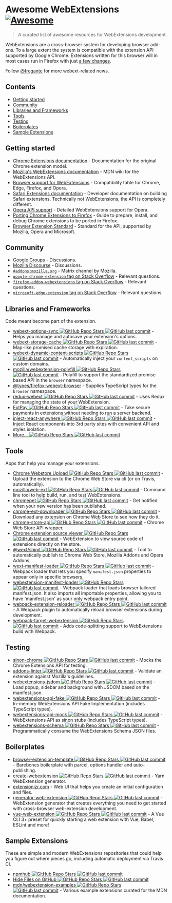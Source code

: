 # Awesome WebExtensions [![Awesome](https://awesome.re/badge.svg)](https://awesome.re)

> A curated list of awesome resources for WebExtensions development.

WebExtensions are a cross-browser system for developing browser add-ons. To a large extent the system is compatible with the extension API supported by Google Chrome. Extensions written for this browser will in most cases run in Firefox with just [a few changes](https://developer.mozilla.org/en-US/Add-ons/WebExtensions/Porting_a_Google_Chrome_extension).

Follow [@fregante](https://fregante.com) for more webext-related news.

## Contents

- [Getting started](#getting-started)
- [Community](#community)
- [Libraries and Frameworks](#libraries-and-frameworks)
- [Tools](#tools)
- [Testing](#testing)
- [Boilerplates](#boilerplates)
- [Sample Extensions](#sample-extensions)

## Getting started

- [Chrome Extensions documentation](https://developer.chrome.com/docs/extensions/reference) - Documentation for the original Chrome extension model.
- [Mozilla's WebExtensions documentation](https://developer.mozilla.org/en-US/Add-ons/WebExtensions) - MDN wiki for the WebExtensions API.
- [Browser support for WebExtensions](https://developer.mozilla.org/en-US/Add-ons/WebExtensions/Browser_support_for_JavaScript_APIs) - Compatibility table for Chrome, Edge, Firefox, and Opera.
- [Safari Extensions documentation](https://developer.apple.com/safari/extensions/) - Developer documentation on building Safari extensions. Technically not WebExtensions, the API is completely different.
- [Opera API support](https://dev.opera.com/extensions/apis/) - Detailed WebExtensions support for Opera.
- [Porting Chrome Extensions to Firefox](https://extensionworkshop.com/documentation/develop/porting-a-google-chrome-extension) - Guide to prepare, install, and debug Chrome extensions to be ported in Firefox.
- [Browser Extension Standard](https://browserext.github.io/browserext/) - Standard for the API, supported by Mozilla, Opera and Microsoft.

## Community

- [Google Groups](https://groups.google.com/a/chromium.org/forum/#!forum/chromium-extensions) - Discussions.
- [Mozilla Discourse](https://discourse.mozilla.org/c/add-ons) - Discussions.
- [`#addons:mozilla.org`](https://matrix.to/#/#addons:mozilla.org) - Matrix channel by Mozilla.
- [`google-chrome-extension` tag on Stack Overflow](https://stackoverflow.com/questions/tagged/google-chrome-extension) - Relevant questions.
- [`firefox-addon-webextensions` tag on Stack Overflow](https://stackoverflow.com/questions/tagged/firefox-addon-webextensions) - Relevant questions.
- [`microsoft-edge-extension` tag on Stack Overflow](https://stackoverflow.com/questions/tagged/microsoft-edge-extension) - Relevant questions.

## Libraries and Frameworks

Code meant become part of the extension.

- [webext-options-sync ![GitHub Repo Stars](https://img.shields.io/github/stars/fregante/webext-options-sync) ![GitHub last commit](https://img.shields.io/github/last-commit/fregante/webext-options-sync)](https://github.com/fregante/webext-options-sync) - Helps you manage and autosave your extension's options.
- [webext-storage-cache ![GitHub Repo Stars](https://img.shields.io/github/stars/fregante/webext-storage-cache) ![GitHub last commit](https://img.shields.io/github/last-commit/fregante/webext-storage-cache)](https://github.com/fregante/webext-storage-cache) - Map-like promised cache storage with expiration.
- [webext-dynamic-content-scripts ![GitHub Repo Stars](https://img.shields.io/github/stars/fregante/webext-dynamic-content-scripts) ![GitHub last commit](https://img.shields.io/github/last-commit/fregante/webext-dynamic-content-scripts)](https://github.com/fregante/webext-dynamic-content-scripts) - Automatically inject your `content_scripts` on custom domains.
- [mozilla/webextension-polyfill ![GitHub Repo Stars](https://img.shields.io/github/stars/mozilla/webextension-polyfill) ![GitHub last commit](https://img.shields.io/github/last-commit/mozilla/webextension-polyfill)](https://github.com/mozilla/webextension-polyfill) - Polyfill to support the standardized promise based API in the `browser` namespace.
- [@types/firefox-webext-browser](https://www.npmjs.com/package/@types/firefox-webext-browser) - Supplies TypeScript types for the `browser` namespace.
- [redux-webext ![GitHub Repo Stars](https://img.shields.io/github/stars/ivantsov/redux-webext) ![GitHub last commit](https://img.shields.io/github/last-commit/ivantsov/redux-webext)](https://github.com/ivantsov/redux-webext) - Uses Redux for managing the state of your WebExtension.
- [ExtPay ![GitHub Repo Stars](https://img.shields.io/github/stars/Glench/ExtPay) ![GitHub last commit](https://img.shields.io/github/last-commit/Glench/ExtPay)](https://github.com/Glench/ExtPay) - Take secure payments in extensions without needing to run a server backend.
- [inject-react-anywhere ![GitHub Repo Stars](https://img.shields.io/github/stars/OlegWock/inject-react-anywhere) ![GitHub last commit](https://img.shields.io/github/last-commit/OlegWock/inject-react-anywhere)](https://github.com/OlegWock/inject-react-anywhere) - Inject React components into 3rd party sites with convenient API and styles isolation.
- [More… ![GitHub Repo Stars](https://img.shields.io/github/stars/fregante/webext-fun) ![GitHub last commit](https://img.shields.io/github/last-commit/fregante/webext-fun)](https://github.com/fregante/webext-fun)

## Tools

Apps that help you manage your extensions.

- [Chrome Webstore Upload ![GitHub Repo Stars](https://img.shields.io/github/stars/fregante/chrome-webstore-upload-cli) ![GitHub last commit](https://img.shields.io/github/last-commit/fregante/chrome-webstore-upload-cli)](https://github.com/fregante/chrome-webstore-upload-cli) - Upload the extension to the Chrome Web Store via cli (or on Travis, automatically).
- [mozilla/web-ext ![GitHub Repo Stars](https://img.shields.io/github/stars/mozilla/web-ext) ![GitHub last commit](https://img.shields.io/github/last-commit/mozilla/web-ext)](https://github.com/mozilla/web-ext) - Command line tool to help build, run, and test WebExtensions.
- [chromepet ![GitHub Repo Stars](https://img.shields.io/github/stars/ZenHubIO/chromepet) ![GitHub last commit](https://img.shields.io/github/last-commit/ZenHubIO/chromepet)](https://github.com/ZenHubIO/chromepet) - Get notified when your new version has been published.
- [chrome-ext-downloader ![GitHub Repo Stars](https://img.shields.io/github/stars/jiripospisil/chrome-ext-downloader) ![GitHub last commit](https://img.shields.io/github/last-commit/jiripospisil/chrome-ext-downloader)](https://github.com/jiripospisil/chrome-ext-downloader) - Download any extension on Chrome Web Store to see how they do it.
- [chrome-store-api ![GitHub Repo Stars](https://img.shields.io/github/stars/acvetkov/chrome-store-api) ![GitHub last commit](https://img.shields.io/github/last-commit/acvetkov/chrome-store-api)](https://github.com/acvetkov/chrome-store-api) - Chrome Web Store API wrapper.
- [Chrome extension source viewer ![GitHub Repo Stars](https://img.shields.io/github/stars/Rob--W/crxviewer) ![GitHub last commit](https://img.shields.io/github/last-commit/Rob--W/crxviewer)](https://github.com/Rob--W/crxviewer) - WebExtension to view source code of extensions directly on the store.
- [@wext/shipit ![GitHub Repo Stars](https://img.shields.io/github/stars/LinusU/wext-shipit) ![GitHub last commit](https://img.shields.io/github/last-commit/LinusU/wext-shipit)](https://github.com/LinusU/wext-shipit) - Tool to automatically publish to Chrome Web Store, Mozilla Addons and Opera Addons.
- [wext-manifest-loader ![GitHub Repo Stars](https://img.shields.io/github/stars/abhijithvijayan/wext-manifest-loader) ![GitHub last commit](https://img.shields.io/github/last-commit/abhijithvijayan/wext-manifest-loader)](https://github.com/abhijithvijayan/wext-manifest-loader) - Webpack loader that lets you specify `manifest.json` properties to appear only in specific browsers.
- [webextension-manifest-loader ![GitHub Repo Stars](https://img.shields.io/github/stars/jsmnbom/webextension-manifest-loader) ![GitHub last commit](https://img.shields.io/github/last-commit/jsmnbom/webextension-manifest-loader)](https://github.com/jsmnbom/webextension-manifest-loader) - Webpack loader that loads browser tailored manifest.json. It also imports all importable properties, allowing you to have 'manifest.json' as your only webpack entry point.
- [webpack-extension-reloader ![GitHub Repo Stars](https://img.shields.io/github/stars/rubenspgcavalcante/webpack-extension-reloader) ![GitHub last commit](https://img.shields.io/github/last-commit/rubenspgcavalcante/webpack-extension-reloader)](https://github.com/rubenspgcavalcante/webpack-extension-reloader) - A Webpack plugin to automatically reload browser extensions during development.
- [webpack-target-webextension ![GitHub Repo Stars](https://img.shields.io/github/stars/awesome-webextension/webpack-target-webextension) ![GitHub last commit](https://img.shields.io/github/last-commit/awesome-webextension/webpack-target-webextension)](https://github.com/awesome-webextension/webpack-target-webextension) - Adds code-splitting support to WebExtensions build with Webpack.

## Testing

- [sinon-chrome ![GitHub Repo Stars](https://img.shields.io/github/stars/acvetkov/sinon-chrome) ![GitHub last commit](https://img.shields.io/github/last-commit/acvetkov/sinon-chrome)](https://github.com/acvetkov/sinon-chrome) - Mocks the Chrome Extensions API for testing.
- [addons-linter ![GitHub Repo Stars](https://img.shields.io/github/stars/mozilla/addons-linter) ![GitHub last commit](https://img.shields.io/github/last-commit/mozilla/addons-linter)](https://github.com/mozilla/addons-linter) - Validate an extension against Mozilla's guidelines.
- [webextensions-jsdom ![GitHub Repo Stars](https://img.shields.io/github/stars/stoically/webextensions-jsdom) ![GitHub last commit](https://img.shields.io/github/last-commit/stoically/webextensions-jsdom)](https://github.com/stoically/webextensions-jsdom) - Load popup, sidebar and background with JSDOM based on the manifest.json.
- [webextensions-api-fake ![GitHub Repo Stars](https://img.shields.io/github/stars/stoically/webextensions-api-fake) ![GitHub last commit](https://img.shields.io/github/last-commit/stoically/webextensions-api-fake)](https://github.com/stoically/webextensions-api-fake) - In-memory WebExtensions API Fake Implementation (includes TypeScript types).
- [webextensions-api-mock ![GitHub Repo Stars](https://img.shields.io/github/stars/stoically/webextensions-api-mock) ![GitHub last commit](https://img.shields.io/github/last-commit/stoically/webextensions-api-mock)](https://github.com/stoically/webextensions-api-mock) - WebExtensions API as sinon stubs (includes TypeScript types).
- [webextensions-schema ![GitHub Repo Stars](https://img.shields.io/github/stars/stoically/webextensions-schema) ![GitHub last commit](https://img.shields.io/github/last-commit/stoically/webextensions-schema)](https://github.com/stoically/webextensions-schema) - Programmatically consume the WebExtensions Schema JSON files.

## Boilerplates

- [browser-extension-template ![GitHub Repo Stars](https://img.shields.io/github/stars/fregante/browser-extension-template) ![GitHub last commit](https://img.shields.io/github/last-commit/fregante/browser-extension-template)](https://github.com/fregante/browser-extension-template) - Barebones boilerplate with parcel, options handler and auto-publishing.
- [create-webextension ![GitHub Repo Stars](https://img.shields.io/github/stars/rpl/create-webextension) ![GitHub last commit](https://img.shields.io/github/last-commit/rpl/create-webextension)](https://github.com/rpl/create-webextension) - Yarn WebExtension generator.
- [extensionizr.com](https://extensionizr.com) - Web UI that helps you create an initial configuration and files.
- [generator-web-extension ![GitHub Repo Stars](https://img.shields.io/github/stars/webextension-toolbox/generator-web-extension) ![GitHub last commit](https://img.shields.io/github/last-commit/webextension-toolbox/generator-web-extension)](https://github.com/webextension-toolbox/generator-web-extension) - WebExtension generator that creates everything you need to get started with cross-browser web-extension development.
- [vue-web-extension ![GitHub Repo Stars](https://img.shields.io/github/stars/Kocal/vue-web-extension) ![GitHub last commit](https://img.shields.io/github/last-commit/Kocal/vue-web-extension)](https://github.com/Kocal/vue-web-extension) - A Vue CLI 3+ preset for quickly starting a web extension with Vue, Babel, ESLint and more!

## Sample Extensions

These are simple and modern WebExtensions repositories that could help you figure out where pieces go, including automatic deployment via Travis CI.

- [npmhub ![GitHub Repo Stars](https://img.shields.io/github/stars/npmhub/npmhub) ![GitHub last commit](https://img.shields.io/github/last-commit/npmhub/npmhub)](https://github.com/npmhub/npmhub)
- [Hide Files on GitHub ![GitHub Repo Stars](https://img.shields.io/github/stars/sindresorhus/hide-files-on-github) ![GitHub last commit](https://img.shields.io/github/last-commit/sindresorhus/hide-files-on-github)](https://github.com/sindresorhus/hide-files-on-github)
- [mdn/webextension-examples ![GitHub Repo Stars](https://img.shields.io/github/stars/mdn/webextensions-examples) ![GitHub last commit](https://img.shields.io/github/last-commit/mdn/webextensions-examples)](https://github.com/mdn/webextensions-examples) - Various example extensions curated for the MDN documentation.
